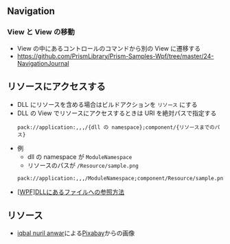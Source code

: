 ## Navigation
### View と View の移動
* View の中にあるコントロールのコマンドから別の View に遷移する
* https://github.com/PrismLibrary/Prism-Samples-Wpf/tree/master/24-NavigationJournal

## リソースにアクセスする
* DLL にリソースを含める場合はビルドアクションを `リソース` にする
* DLL の View でリソースにアクセスするときは URI を絶対パスで指定する
  ```
  pack://application:,,,/{dll の namespace};component/{リソースまでのパス}
  ```
* 例
  * dll の namespace が `ModuleNamespace`
  * リソースのパスが `/Resource/sample.png`
  ```
  pack://application:,,,/ModuleNamespace;component/Resource/sample.png
  ```
* [[WPF]DLLにあるファイルへの参照方法](https://daidev1976.wordpress.com/2012/12/06/wpfdll%E3%81%AB%E3%81%82%E3%82%8B%E3%83%95%E3%82%A1%E3%82%A4%E3%83%AB%E3%81%B8%E3%81%AE%E5%8F%82%E7%85%A7%E6%96%B9%E6%B3%95/)

## リソース
* <a href="https://pixabay.com/ja/users/iqbalnuril-12845379/?utm_source=link-attribution&amp;utm_medium=referral&amp;utm_campaign=image&amp;utm_content=4912211">iqbal nuril anwar</a>による<a href="https://pixabay.com/ja/?utm_source=link-attribution&amp;utm_medium=referral&amp;utm_campaign=image&amp;utm_content=4912211">Pixabay</a>からの画像

## 